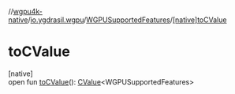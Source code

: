 //[wgpu4k-native](../../../index.md)/[io.ygdrasil.wgpu](../index.md)/[WGPUSupportedFeatures](index.md)/[[native]toCValue]([native]to-c-value.md)

# toCValue

[native]\
open fun [toCValue]([native]to-c-value.md)(): [CValue](https://kotlinlang.org/api/core/kotlin-stdlib/kotlinx.cinterop/-c-value/index.html)&lt;WGPUSupportedFeatures&gt;
